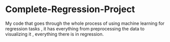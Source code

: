 # Complete-Regression-Project
My code that goes through the whole process of using machine learning for regression tasks , it has everything from preprocessing the data to visualizing it , everything there is in regression.
